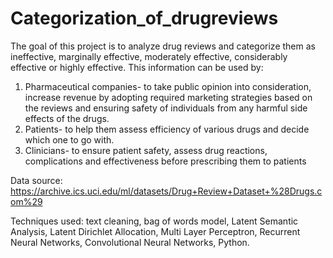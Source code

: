 # Categorization_of_drugreviews
The goal of this project is to analyze drug reviews and categorize them as ineffective, marginally effective, moderately effective, considerably effective or highly effective. 
This information can be used by: 
1. Pharmaceutical companies- to take public opinion into consideration, increase revenue by adopting required marketing strategies based on the reviews and ensuring safety of individuals from any harmful side effects of the drugs. 
2. Patients- to help them assess efficiency of various drugs and decide which one to go with. 
3. Clinicians- to ensure patient safety, assess drug reactions, complications and effectiveness before prescribing them to patients

Data source: https://archive.ics.uci.edu/ml/datasets/Drug+Review+Dataset+%28Drugs.com%29

Techniques used: text cleaning, bag of words model, Latent Semantic Analysis, Latent Dirichlet Allocation, Multi Layer Perceptron, Recurrent Neural Networks, Convolutional Neural Networks, Python.
